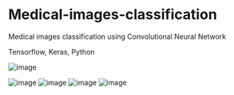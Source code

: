 # Medical-images-classification
Medical images classification using Convolutional Neural Network 

Tensorflow, Keras, Python 

![image](https://user-images.githubusercontent.com/80985027/182948743-09a7f3ea-9c20-42eb-a101-9439e37e20ad.png)

![image](https://user-images.githubusercontent.com/80985027/167283321-afeedb55-72ff-4d47-b614-7667cdba127d.png)
![image](https://user-images.githubusercontent.com/80985027/167283331-0228e85b-5a65-4a60-bead-0f3d42764c18.png)
![image](https://user-images.githubusercontent.com/80985027/167283340-ab6ee30b-3376-497a-ad89-19ec8349b74d.png)
![image](https://user-images.githubusercontent.com/80985027/167283353-7b75ee75-8818-473b-b37d-b3c537248426.png)
